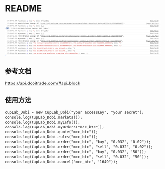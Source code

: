 # README

![./images/JavaScript_Access_To_Dobi.png](./images/JavaScript_Access_To_Dobi.png)

## 参考文档

https://api.dobitrade.com/#api_block

## 使用方法

```
cupLab_Dobi = new CupLab_Dobi("your accessKey", "your secret");
console.log(CupLab_Dobi.markets());
console.log(CupLab_Dobi.myInfo());
console.log(CupLab_Dobi.myOrders("mcc_btc"));
console.log(CupLab_Dobi.quote("mcc_btc"));
console.log(CupLab_Dobi.rules("mcc_btc"));
console.log(CupLab_Dobi.order("mcc_btc", "buy", "0.032", "0.02"));
console.log(CupLab_Dobi.order("mcc_btc", "sell", "0.032", "0.02"));
console.log(CupLab_Dobi.order("mcc_btc", "buy", "0.032", "50"));
console.log(CupLab_Dobi.order("mcc_btc", "sell", "0.032", "50"));
console.log(CupLab_Dobi.cancel("mcc_btc", "1649"));
```
